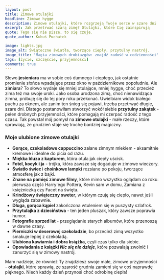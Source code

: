 ```yaml
---
layout: post
title: Zimowe otulajki
headline: Zimowe hygge
description: Zimowe otulajki, które rozgrzeją Twoje serce w szare dni
excerpt: Jak przetrwać szarą zimę? Otulajki, które Cię zainspirują
quote: Tego się nie pisze, to się czuje.
quote_author: Kubuś Puchatek

image: lights.jpg
image_alt: Świąteczne światła, tworzące ciepły, przytulny nastrój.
image_title: 'Magia zimowych drobiazgów: znajdź radość w codzienności'
tags: [życie, szczęście, przyjemności]
comments: true
---
```


Słowo **jesieniara** ma w sobie coś dumnego i ciepłego, jak ostatnie promienie słońca wpadające przez okno w październikowe popołudnie. Ale **zimiara**? To słowo wydaje się mniej otulające, mniej hygge, choć przecież zima też ma swoje uroki. Jako osoba urodzona zimą, choć nienawidząca zimna, próbuję się do tej pory roku przekonać. Uwielbiam widok białego puchu za oknem, ale zanim ten śnieg się pojawi, trzeba przetrwać długie, szare dni. Dlatego postanowiłam stworzyć wokół siebie **przytulny zakątek** - pełen drobnych przyjemności, które pomagają mi czerpać radość z tego czasu. Tak powstał mój pomysł na **zimowe otulajki** - małe rzeczy, które sprawiają, że grudzień staje się trochę bardziej magiczny.

### Moje ulubione zimowe otulajki

- **Gorące, czekoladowe cappuccino** zalane zimnym mlekiem - aksamitnie kremowe i idealne do picia od razu.
- **Miękka bluza z kapturem**, która otula jak ciepły uścisk.
- **Fotel, kocyk i ja** - trójka, która zawsze się dogaduje w zimowe wieczory.
- **Światło świec i choinkowe lampki** rozsiane po pokoju, tworzące atmosferę jak z bajki.
- **Znane na pamięć zimowe filmy**, które mimo wszystko oglądam co roku: pierwsza część Harry'ego Pottera, Kevin sam w domu, Zamiana z księżniczką czy Facet na święta.
- **Krindżowy świąteczny sweter**, w którym czuję się ciepło, nawet jeśli wygląda zabawnie.
- **Długa, gorąca kąpiel** zakończona wtuleniem się w puszysty szlafrok.
- **Przytulajka z dzieciństwa** - ten jeden pluszak, który zawsze poprawia humor.
- **Fotografie sprzed lat** - przeglądanie starych albumów, które przenoszą w dawne czasy.
- **Pierniczki w deserowej czekoladzie**, bo przecież zimą wszystko smakuje lepiej z czekoladą.
- **Ulubiona kawiarnia i dobra książka**, czyli czas tylko dla siebie.
- **Opowiadania z książki _Nic się nie dzieje_**, które pozwalają zwolnić i zanurzyć się w zimowy nastrój.

Mam nadzieje, że również Ty znajdziesz swoje małe, zimowe przyjemności - **otulajki**, które sprawią, że szarość grudnia zamieni się w coś naprawdę pięknego. Niech każdy dzień przynosi choć odrobinę ciepła!
